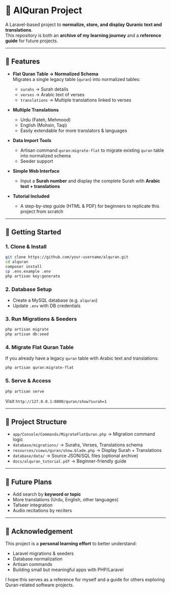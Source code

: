 # 📖 AlQuran Project

A Laravel-based project to **normalize, store, and display Quranic text and translations**.  
This repository is both an **archive of my learning journey** and a **reference guide** for future projects.  

---

## 🌟 Features

- **Flat Quran Table → Normalized Schema**  
  Migrates a single legacy table (`quran`) into normalized tables:  
  - `surahs` → Surah details  
  - `verses` → Arabic text of verses  
  - `translations` → Multiple translations linked to verses  

- **Multiple Translations**  
  - Urdu (Fateh, Mehmood)  
  - English (Mohsin, Taqi)  
  - Easily extendable for more translators & languages  

- **Data Import Tools**  
  - Artisan command `quran:migrate-flat` to migrate existing `quran` table into normalized schema  
  - Seeder support  

- **Simple Web Interface**  
  - Input a **Surah number** and display the complete Surah with **Arabic text + translations**  

- **Tutorial Included**  
  - A step-by-step guide (HTML & PDF) for beginners to replicate this project from scratch  

---

## 🚀 Getting Started

### 1. Clone & Install
```bash
git clone https://github.com/your-username/alquran.git
cd alquran
composer install
cp .env.example .env
php artisan key:generate
```

### 2. Database Setup
- Create a MySQL database (e.g. `alquran`)  
- Update `.env` with DB credentials  

### 3. Run Migrations & Seeders
```bash
php artisan migrate
php artisan db:seed
```

### 4. Migrate Flat Quran Table
If you already have a legacy `quran` table with Arabic text and translations:  
```bash
php artisan quran:migrate-flat
```

### 5. Serve & Access
```bash
php artisan serve
```
Visit `http://127.0.0.1:8000/quran/show?surah=1`

---

## 📂 Project Structure

- `app/Console/Commands/MigrateFlatQuran.php` → Migration command logic  
- `database/migrations/` → Surahs, Verses, Translations schema  
- `resources/views/quran/show.blade.php` → Display Surah + Translations  
- `database/data/` → Source JSON/SQL files (optional archive)  
- `docs/alquran_tutorial.pdf` → Beginner-friendly guide  

---

## 🔮 Future Plans

- Add search by **keyword or topic**  
- More translations (Urdu, English, other languages)  
- Tafseer integration  
- Audio recitations by reciters  

---

## 🙏 Acknowledgement

This project is a **personal learning effort** to better understand:  
- Laravel migrations & seeders  
- Database normalization  
- Artisan commands  
- Building small but meaningful apps with PHP/Laravel  

I hope this serves as a reference for myself and a guide for others exploring Quran-related software projects.  
